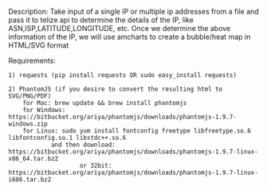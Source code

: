 Description:
    Take input of a single IP or multiple ip addresses from a file and pass it to telize api to
    determine the details of the IP, like ASN,ISP,LATITUDE,LONGITUDE, etc.
    Once we determine the above information of the IP, we will use amcharts to create
    a bubble/heat map in HTML/SVG format

Requirements:

    1) requests (pip install requests OR sudo easy_install requests)

    2) PhantomJS (if you desire to convert the resulting html to SVG/PNG/PDF)
        for Mac: brew update && brew install phantomjs
        for Windows: https://bitbucket.org/ariya/phantomjs/downloads/phantomjs-1.9.7-windows.zip
        for Linux: sudo yum install fontconfig freetype libfreetype.so.6 libfontconfig.so.1 libstdc++.so.6
                and then download: https://bitbucket.org/ariya/phantomjs/downloads/phantomjs-1.9.7-linux-x86_64.tar.bz2
                        or 32bit: https://bitbucket.org/ariya/phantomjs/downloads/phantomjs-1.9.7-linux-i686.tar.bz2


